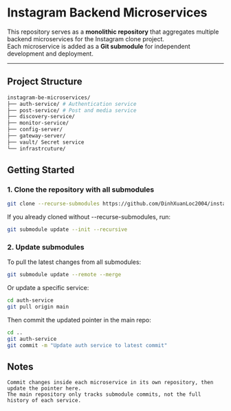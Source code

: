 # Instagram Backend Microservices

This repository serves as a **monolithic repository** that aggregates multiple backend microservices for the Instagram clone project.  
Each microservice is added as a **Git submodule** for independent development and deployment.

---

## Project Structure
```bash
instagram-be-microservices/
├── auth-service/ # Authentication service
├── post-service/ # Post and media service
├── discovery-service/
├── monitor-service/
├── config-server/
├── gateway-server/
├── vault/ Secret service
└── infrastrcuture/
```

## Getting Started

### 1. Clone the repository with all submodules
```bash
git clone --recurse-submodules https://github.com/DinhXuanLoc2004/instagram-be-microservices.git
```

If you already cloned without --recurse-submodules, run:
```bash
git submodule update --init --recursive
```

### 2. Update submodules
To pull the latest changes from all submodules:
```bash
git submodule update --remote --merge
```

Or update a specific service:
```bash
cd auth-service
git pull origin main
```

Then commit the updated pointer in the main repo:
```bash
cd ..
git auth-service
git commit -m "Update auth service to latest commit"
```

## Notes
    Commit changes inside each microservice in its own repository, then update the pointer here.
    The main repository only tracks submodule commits, not the full history of each service.




